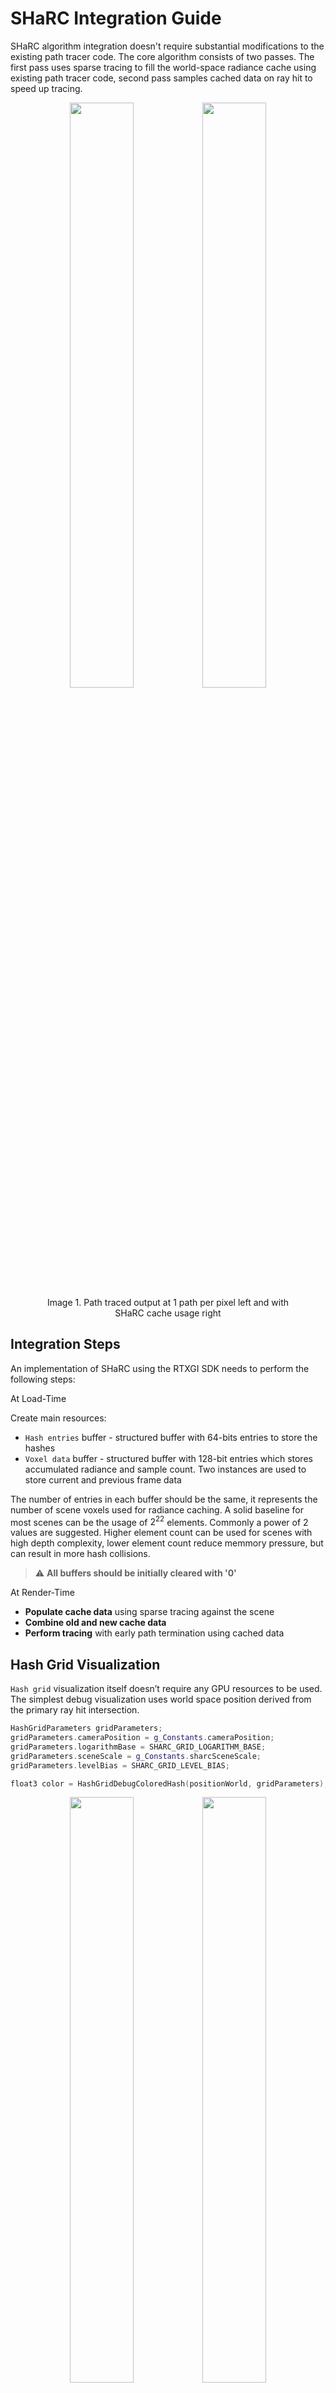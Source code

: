 # SHaRC Integration Guide

SHaRC algorithm integration doesn't require substantial modifications to the existing path tracer code. The core algorithm consists of two passes. The first pass uses sparse tracing to fill the world-space radiance cache using existing path tracer code, second pass samples cached data on ray hit to speed up tracing.

<figure align="center">
<img src="images/sample_normal.jpg" width=49%></img>
<img src="images/sample_sharc.jpg" width=49%></img>
<figcaption>Image 1. Path traced output at 1 path per pixel left and with SHaRC cache usage right</figcaption>
</figure>

## Integration Steps

An implementation of SHaRC using the RTXGI SDK needs to perform the following steps:

At Load-Time

Create main resources:
* `Hash entries` buffer - structured buffer with 64-bits entries to store the hashes
* `Voxel data` buffer - structured buffer with 128-bit entries which stores accumulated radiance and sample count. Two instances are used to store current and previous frame data

The number of entries in each buffer should be the same, it represents the number of scene voxels used for radiance caching. A solid baseline for most scenes can be the usage of $2^{22}$ elements. Commonly a power of 2 values are suggested. Higher element count can be used for scenes with high depth complexity, lower element count reduce memmory pressure, but can result in more hash collisions.

> :warning: **All buffers should be initially cleared with '0'**

At Render-Time

* **Populate cache data** using sparse tracing against the scene
* **Combine old and new cache data**
* **Perform tracing** with early path termination using cached data

## Hash Grid Visualization

`Hash grid` visualization itself doesn’t require any GPU resources to be used. The simplest debug visualization uses world space position derived from the primary ray hit intersection.

```C++
HashGridParameters gridParameters;
gridParameters.cameraPosition = g_Constants.cameraPosition;
gridParameters.logarithmBase = SHARC_GRID_LOGARITHM_BASE;
gridParameters.sceneScale = g_Constants.sharcSceneScale;
gridParameters.levelBias = SHARC_GRID_LEVEL_BIAS;

float3 color = HashGridDebugColoredHash(positionWorld, gridParameters);
```

<figure align="center">
<img src="images/00_normal.jpg" width=49%></img>
<img src="images/00_debug.jpg" width=49%></img>
<figcaption>Image 2. SHaRC hash grid vizualization</figcaption>
</figure>

Logarithm base controls levels of detail distribution and voxel size ratio change between neighboring levels, it doesn’t make voxel sizes bigger or smaller on average. To control voxel size use ```sceneScale``` parameter instead. HashGridParameters::levelBias should be used to control at which level near the camera the voxel level get's clamped to avoid getting detailed levels if it is not required.

## Implementation Details

### Render Loop Change

Instead of the original trace call, we should have the following four passes with SHaRC:

* SHaRC Update - RT call which updates the cache with the new data on each frame. Requires `SHARC_UPDATE 1` shader define
* SHaRC Resolve - Compute call which combines new cache data with data obtained on the previous frame
* SHaRC Render/Query - RT call which traces scene paths and performs early termination using cached data. Requires `SHARC_QUERY 1` shader define

### Resource Binding

The SDK provides shader-side headers and code snippets that implement most of the steps above. Shader code should include [SharcCommon.h](../Shaders/Include/SharcCommon.h) which already includes [HashGridCommon.h](../Shaders/Include/HashGridCommon.h)

| **Render Pass**  | **Hash Entries** | **Voxel Data** | **Voxel Data Previous** | **Copy Offset** |
|:-----------------|:----------------:|:--------------:|:-----------------------:|:---------------:|
| SHaRC Update     |        RW        |       RW       |           Read          |       RW*       |
| SHaRC Resolve    |       Read       |       RW       |           Read          |      Write      |
| SHaRC Render     |       Read       |      Read      |                         |                 |

*Read - resource can be read-only*  
*Write - resource can be write-only*  

*Buffer is used if SHARC_ENABLE_64_BIT_ATOMICS is set to 0

Each pass requires appropriate transition/UAV barries to wait for the previous stage completion.

### SHaRC Update

> :warning: Requires `SHARC_UPDATE 1` shader define. `Voxel Data` buffer should be cleared with `0` if `Resolve` pass is active

This pass runs a full path tracer loop for a subset of screen pixels with some modifications applied. We recommend starting with random pixel selection for each 5x5 block to process only 4% of the original paths per frame. This typically should result in a good data set for the cache update and have a small performance overhead at the same time. Positions should be different between frames, producing whole-screen coverage over time. Each path segment during the update step is treated individually, this way we should reset path throughput to 1.0 and accumulated radiance to 0.0 on each bounce. For each new sample(path) we should first call `SharcInit()`. On a miss event `SharcUpdateMiss()` is called and the path gets terminated, for hit we should evaluate radiance at the hit point and then call `SharcUpdateHit()`. If `SharcUpdateHit()` call returns false, we can immediately terminate the path. Once a new ray has been selected we should update the path throughput and call `SharcSetThroughput()`, after that path throughput can be safely reset back to 1.0.

<figure align="center">
<img src="images/sharc_update.svg" width=40%>
<figcaption>Figure 1. Path tracer loop during SHaRC Update pass</figcaption>
</figure>

### SHaRC Resolve

`Resolve` pass is performed using compute shader which runs `SharcResolveEntry()` for each element.
> :tip: Check [Resource Binding](#resource-binding) section for details on the required resources and their usage for each pass 

`SharcResolveEntry()` takes maximum number of accumulated frames as an input parameter to control the quality and responsivness of the cached data. Larger values can increase the quality at increase response times. `staleFrameNumMax` parameter is used to control the lifetime of cached elements, it is used to control cache occupancy

> :warning: Small `staleFrameNumMax` values can negatively impact performance, `SHARC_STALE_FRAME_NUM_MIN` constant is used to prevent such behaviour

### SHaRC Render

> :warning: Requires `SHARC_QUERY 1` shader define

During rendering with SHaRC cache usage we should try obtaining cached data using `SharcGetCachedRadiance()` on each hit except the primary hit if any. Upon success, the path tracing loop should be immediately terminated.

<figure align="center">
<img src="images/sharc_render.svg" width=40%>
<figcaption>Figure 2. Path tracer loop during SHaRC Render pass</figcaption>
</figure>

To avoid potential rendering artifacts certain aspects should be taken into account. If the path segment length is less than a voxel size(checked using `GetVoxelSize()`) we should continue tracing until the path segment is long enough to be safely usable. Unlike diffuse lobes, specular ones should be treated with care. For the glossy specular lobe, we can estimate its "effective" cone spread and if it exceeds the spatial resolution of the voxel grid then the cache can be used. Cone spread can be estimated as:

$$2.0 * ray.length * sqrt(0.5 * a^2 / (1 - a^2))$$
where `a` is material roughness squared.

## Parameters Selection and Debugging

For the rendering step adding debug heatmap for the bounce count can help with understanding cache usage efficiency.

<figure align="center">
<img src="images/01_cache_off.jpg" width=49%></img>
<img src="images/01_cache_on.jpg" width=49%></img>
<figcaption>Image 3. Tracing depth heatmap, left - SHaRC off, right - SHaRC on (green - 1 indirect bounce, red - 2+ indirect bounces)</figcaption>
</figure>

Sample count uses SHARC_SAMPLE_NUM_BIT_NUM(18) bits to store accumulated sample number.
> :note: `SHARC_SAMPLE_NUM_MULTIPLIER` is used internally to improve precision of math operations for elements with low sample number, every new sample will increase the internal counter by 'SHARC_SAMPLE_NUM_MULTIPLIER'.

SHaRC radiance values are internally premultiplied with `SHARC_RADIANCE_SCALE` and accumulated using 32-bit integer representation per component.

> :note: [SharcCommon.h](../Shaders/Include/SharcCommon.h) provides several methods to verify potential overflow in internal data structures. `SharcDebugBitsOccupancySampleNum()` and `SharcDebugBitsOccupancyRadiance()` can be used to verify consistency in the sample count and corresponding radiance values representation.

`HashGridDebugOccupancy()` should be used to validate cache occupancy. With a static camera around 10-20% of elements should be used on average, on fast camera movement the occupancy will go up. Increased occupancy can negatively impact performance, to control that we can increase the element count as well as decrease the threshold for the stale frames to evict outdated elements more agressivly.

<figure align="center">
<img src="images/sample_occupancy.jpg" width=49%></img>
<figcaption>Image 4. Debug overlay to visualize cache occupancy through HashGridDebugOccupancy()</figcaption>
</figure>

## Memory Usage

```Hash entries``` buffer, two ```Voxel data``` and ```Copy offset``` buffers totally require 352 (64 + 128 * 2 + 32) bits per voxel. For $2^{22}$ cache elements this will require ~185 MBs of video memory. Total number of elements may vary depending on the voxel size and scene scale. Larger buffer sizes may be needed to reduce potential hash collisions.